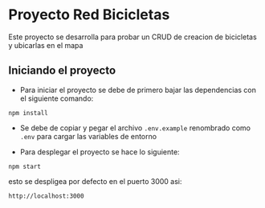 # Proyecto Red Bicicletas

Este proyecto se desarrolla para probar un CRUD de creacion de bicicletas y ubicarlas en el mapa

## Iniciando el proyecto

- Para iniciar el proyecto se debe de primero bajar las dependencias con el siguiente comando:

` npm install `

- Se debe de copiar y pegar el archivo `.env.example` renombrado como `.env` para cargar las variables de entorno

- Para desplegar el proyecto se hace lo siguiente:

`npm start`

esto se despligea por defecto en el puerto 3000 asi:

`http://localhost:3000`
